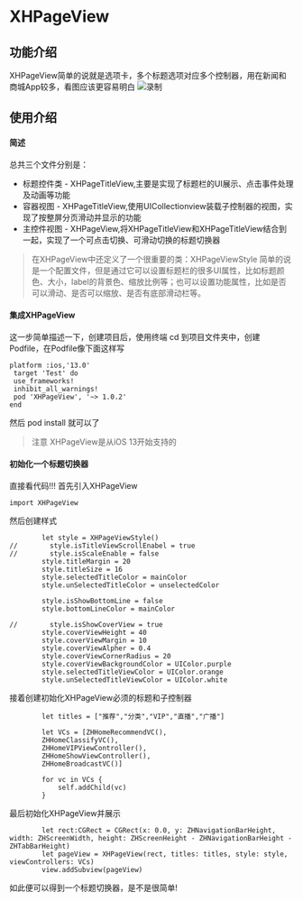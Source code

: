 # XHPageView
## 功能介绍
XHPageView简单的说就是选项卡，多个标题选项对应多个控制器，用在新闻和商城App较多，看图应该更容易明白
![录制](./Assets/h1.gif)

## 使用介绍
#### 简述
总共三个文件分别是：
* 标题控件类 - XHPageTitleView,主要是实现了标题栏的UI展示、点击事件处理及动画等功能
* 容器视图 - XHPageTitleView,使用UICollectionview装载子控制器的视图，实现了按整屏分页滑动并显示的功能
* 主控件视图 - XHPageView,将XHPageTitleView和XHPageTitleView结合到一起，实现了一个可点击切换、可滑动切换的标题切换器

>在XHPageView中还定义了一个很重要的类：XHPageViewStyle
>简单的说是一个配置文件，但是通过它可以设置标题栏的很多UI属性，比如标题颜色、大小，label的背景色、缩放比例等；也可以设置功能属性，比如是否可以滑动、是否可以缩放、是否有底部滑动栏等。

#### 集成XHPageView
这一步简单描述一下，创建项目后，使用终端 cd 到项目文件夹中，创建Podfile，在Podfile像下面这样写

```
platform :ios,'13.0'
 target 'Test' do
 use_frameworks!
 inhibit_all_warnings!
 pod 'XHPageView', '~> 1.0.2'
end
```
然后 pod install 就可以了
>注意 XHPageView是从iOS 13开始支持的

#### 初始化一个标题切换器
直接看代码!!!
首先引入XHPageView
```
import XHPageView
```
然后创建样式
```
        let style = XHPageViewStyle()
//        style.isTitleViewScrollEnabel = true
//        style.isScaleEnable = false
        style.titleMargin = 20
        style.titleSize = 16
        style.selectedTitleColor = mainColor
        style.unSelectedTitleColor = unselectedColor
        
        style.isShowBottomLine = false
        style.bottomLineColor = mainColor
        
//        style.isShowCoverView = true
        style.coverViewHeight = 40
        style.coverViewMargin = 10
        style.coverViewAlpher = 0.4
        style.coverViewCornerRadius = 20
        style.coverViewBackgroundColor = UIColor.purple
        style.selectedTitleViewColor = UIColor.orange
        style.unSelectedTitleViewColor = UIColor.white

```
接着创建初始化XHPageView必须的标题和子控制器
```
        let titles = ["推荐","分类","VIP","直播","广播"]
        
        let VCs = [ZHHomeRecommendVC(),
        ZHHomeClassifyVC(),
        ZHHomeVIPViewController(),
        ZHHomeShowViewController(),
        ZHHomeBroadcastVC()]
        
        for vc in VCs {
            self.addChild(vc)
        }
```
最后初始化XHPageView并展示
```
        let rect:CGRect = CGRect(x: 0.0, y: ZHNavigationBarHeight, width: ZHScreenWidth, height: ZHScreenHeight - ZHNavigationBarHeight - ZHTabBarHeight)
        let pageView = XHPageView(rect, titles: titles, style: style, viewControllers: VCs)
        view.addSubview(pageView)
```
如此便可以得到一个标题切换器，是不是很简单!
